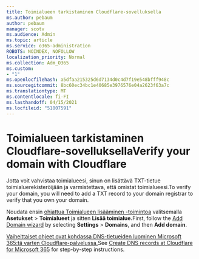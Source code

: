 ```yaml
---
title: Toimialueen tarkistaminen Cloudflare-sovelluksella
ms.author: pebaum
author: pebaum
manager: scotv
ms.audience: Admin
ms.topic: article
ms.service: o365-administration
ROBOTS: NOINDEX, NOFOLLOW
localization_priority: Normal
ms.collection: Adm_O365
ms.custom:
- "1"
ms.openlocfilehash: a5dfaa215325d6d7134d0c4d7f19e548bfff948c
ms.sourcegitcommit: 8bc60ec34bc1e40685e3976576e04a2623f63a7c
ms.translationtype: MT
ms.contentlocale: fi-FI
ms.lasthandoff: 04/15/2021
ms.locfileid: "51807591"
---
```

# <a name="verify-your-domain-with-cloudflare"></a><span data-ttu-id="45ab2-102">Toimialueen tarkistaminen Cloudflare-sovelluksella</span><span class="sxs-lookup"><span data-stu-id="45ab2-102">Verify your domain with Cloudflare</span></span>

<span data-ttu-id="45ab2-103">Jotta voit vahvistaa toimialueesi, sinun on lisättävä TXT-tietue toimialuerekisteröijään ja varmistettava, että omistat toimialueesi.</span><span class="sxs-lookup"><span data-stu-id="45ab2-103">To verify your domain, you will need to add a TXT record to your domain registrar to verify that you own your domain.</span></span> 

<span data-ttu-id="45ab2-104">Noudata ensin [ohjattua Toimialueen lisääminen -toimintoa](https://admin.microsoft.com/Adminportal#/Domains) valitsemalla **Asetukset** \> **Toimialueet** ja sitten **Lisää toimialue.**</span><span class="sxs-lookup"><span data-stu-id="45ab2-104">First, follow the [Add Domain wizard](https://admin.microsoft.com/Adminportal#/Domains) by selecting **Settings** \> **Domains**, and then **Add domain**.</span></span>
  
<span data-ttu-id="45ab2-105">[Vaiheittaiset ohjeet ovat kohdassa DNS-tietueiden luominen Microsoft 365:tä varten Cloudflare-palvelussa.](https://docs.microsoft.com/microsoft-365/admin/dns/create-dns-records-at-cloudflare)</span><span class="sxs-lookup"><span data-stu-id="45ab2-105">See [Create DNS records at Cloudflare for Microsoft 365](https://docs.microsoft.com/microsoft-365/admin/dns/create-dns-records-at-cloudflare) for step-by-step instructions.</span></span>